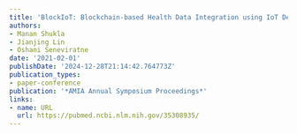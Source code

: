 ```yaml
---
title: 'BlockIoT: Blockchain-based Health Data Integration using IoT Devices'
authors:
- Manan Shukla
- Jianjing Lin
- Oshani Seneviratne
date: '2021-02-01'
publishDate: '2024-12-28T21:14:42.764773Z'
publication_types:
- paper-conference
publication: '*AMIA Annual Symposium Proceedings*'
links:
- name: URL
  url: https://pubmed.ncbi.nlm.nih.gov/35308935/
---
```

